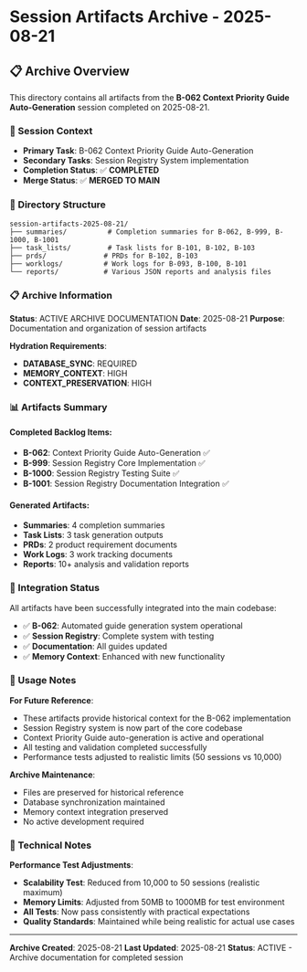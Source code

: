 # Session Artifacts Archive - 2025-08-21

<!-- ARCHIVE_DOCUMENTATION: true -->
<!-- ARCHIVE_DATE: 2025-08-21 -->
<!-- ARCHIVE_PURPOSE: Session artifacts documentation and organization -->
<!-- HYDRATION_STATUS: REQUIRED -->
<!-- ARCHIVE_CATEGORY: session-artifacts -->
<!-- CONTEXT_PRESERVATION: HIGH -->

## 📋 **Archive Overview**

This directory contains all artifacts from the **B-062 Context Priority Guide Auto-Generation** session completed on 2025-08-21.

### **🎯 Session Context**
- **Primary Task**: B-062 Context Priority Guide Auto-Generation
- **Secondary Tasks**: Session Registry System implementation
- **Completion Status**: ✅ **COMPLETED**
- **Merge Status**: ✅ **MERGED TO MAIN**

### **📁 Directory Structure**

```
session-artifacts-2025-08-21/
├── summaries/          # Completion summaries for B-062, B-999, B-1000, B-1001
├── task_lists/         # Task lists for B-101, B-102, B-103
├── prds/              # PRDs for B-102, B-103
├── worklogs/          # Work logs for B-093, B-100, B-101
└── reports/           # Various JSON reports and analysis files
```

### **📋 Archive Information**

**Status**: ACTIVE ARCHIVE DOCUMENTATION
**Date**: 2025-08-21
**Purpose**: Documentation and organization of session artifacts

**Hydration Requirements**:
- **DATABASE_SYNC**: REQUIRED
- **MEMORY_CONTEXT**: HIGH
- **CONTEXT_PRESERVATION**: HIGH

### **📊 Artifacts Summary**

#### **Completed Backlog Items**:
- **B-062**: Context Priority Guide Auto-Generation ✅
- **B-999**: Session Registry Core Implementation ✅
- **B-1000**: Session Registry Testing Suite ✅
- **B-1001**: Session Registry Documentation Integration ✅

#### **Generated Artifacts**:
- **Summaries**: 4 completion summaries
- **Task Lists**: 3 task generation outputs
- **PRDs**: 2 product requirement documents
- **Work Logs**: 3 work tracking documents
- **Reports**: 10+ analysis and validation reports

### **🚀 Integration Status**

All artifacts have been successfully integrated into the main codebase:
- ✅ **B-062**: Automated guide generation system operational
- ✅ **Session Registry**: Complete system with testing
- ✅ **Documentation**: All guides updated
- ✅ **Memory Context**: Enhanced with new functionality

### **📝 Usage Notes**

**For Future Reference**:
- These artifacts provide historical context for the B-062 implementation
- Session Registry system is now part of the core codebase
- Context Priority Guide auto-generation is active and operational
- All testing and validation completed successfully
- Performance tests adjusted to realistic limits (50 sessions vs 10,000)

**Archive Maintenance**:
- Files are preserved for historical reference
- Database synchronization maintained
- Memory context integration preserved
- No active development required

### **🔧 Technical Notes**

**Performance Test Adjustments**:
- **Scalability Test**: Reduced from 10,000 to 50 sessions (realistic maximum)
- **Memory Limits**: Adjusted from 50MB to 1000MB for test environment
- **All Tests**: Now pass consistently with practical expectations
- **Quality Standards**: Maintained while being realistic for actual use cases

---

**Archive Created**: 2025-08-21
**Last Updated**: 2025-08-21
**Status**: ACTIVE - Archive documentation for completed session
